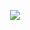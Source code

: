<p align="center">
<img src="https://capsule-render.vercel.app/api?&type=waving&color=timeAuto&height=180&section=header&text=Mini Project%20:%20Starbucks&fontSize=50&animation=fadeIn&fontAlignY=45" />
  </p>
